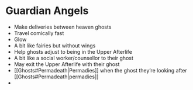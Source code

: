 # Guardian Angels
- Make deliveries between heaven ghosts
- Travel comically fast
- Glow
- A bit like fairies but without wings
- Help ghosts adjust to being in the Upper Afterlife
- A bit like a social worker/counsellor to their ghost
- May exit the Upper Afterlife with their ghost
- [[Ghosts#Permadeath|Permadies]] when the ghost they’re looking after [[Ghosts#Permadeath|permadies]]
- 